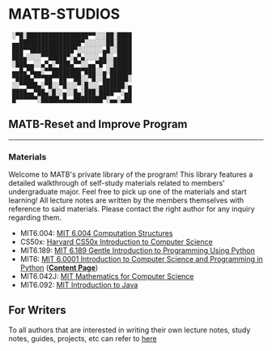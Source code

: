 # MATB-STUDIOS 

```
 ░▀█░█████████████████▀▀░░░██░████
 ▄▄█████████████████▀░░░░░░██░████
 ███▀▀████████████▀░░░░░░░▄█░░████
 ███▄░░░░▀▀█████▀░▄▀▄░░░░▄█░░▄████
 ░███▄▄░░▄▀▄░▀███▄▀▀░░▄▄▀█▀░░█████
 ▄▄█▄▀█▄▄░▀▀████████▀███░░▄░██████
 ▀████▄▀▀▀██▀▀██▀▀██░░▀█░░█▄█████░
 ░░▀▀███▄░▀█░░▀█░░░▀░█░░░▄██████░▄
 ████▄▄▀██▄░█░░▄░░█▄░███░████▀▀░▄█
 █▀▀▀▀▀▀░█████▄█▄▄████████▀░▄▄░▄██
```

## MATB-Reset and Improve Program
-----
### Materials

Welcome to MATB's private library of the program! This library features a detailed walkthrough of self-study materials related to members' undergraduate major. Feel free to pick up one of the materials and start learning! All lecture notes are written by the members themselves with reference to said materials. Please contact the right author for any inquiry regarding them.

- MIT6.004: [MIT 6.004 Computation Structures](https://ocw.mit.edu/courses/6-004-computation-structures-spring-2009/?fbclid=IwAR2b0KMkEORoTm2Q8SHp7aEGHeGX8aStS71GI2QzuNGLQ3-4QFvwC3UyBR8) 
- CS50x: [Harvard CS50x Introduction to Computer Science](https://cs50.harvard.edu/x/2022/)
- MIT6.189: [MIT 6.189 Gentle Introduction to Programming Using Python](https://ocw.mit.edu/courses/6-189-a-gentle-introduction-to-programming-using-python-january-iap-2011/?fbclid=IwAR277lFfD68Y5AqsI0KZANBTWgwfA5pCOWs9haO_NRYLkOryhSq9pTJmCE4)
- MIT6: [MIT 6.0001 Introduction to Computer Science and Programming in Python](https://ocw.mit.edu/courses/6-0001-introduction-to-computer-science-and-programming-in-python-fall-2016/video_galleries/lecture-videos/) ([**Content Page**](https://github.com/MATBckh22/MATB-STUDIOS/blob/96be127275287197a730c534b301fe6daf3fe120/README.md))
- MIT6.042J: [MIT Mathematics for Computer Science](https://ocw.mit.edu/courses/6-042j-mathematics-for-computer-science-spring-2015/)
- MIT6.092: [MIT Introduction to Java](https://ocw.mit.edu/courses/6-092-introduction-to-programming-in-java-january-iap-2010/pages/lecture-notes/)

## For Writers 

To all authors that are interested in writing their own lecture notes, study notes, guides, projects, etc can refer to [here](https://github.com/MATBckh22/MATB-STUDIOS/blob/0adfa1dafeb0b6c8d013c515beae7a52ab102895/README.md)
